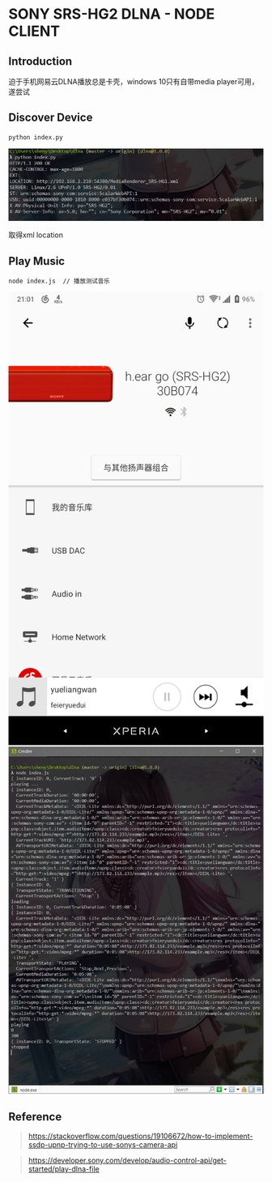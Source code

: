 # SONY SRS-HG2 DLNA - NODE CLIENT

## Introduction

迫于手机网易云DLNA播放总是卡壳，windows 10只有自带media player可用，遂尝试

## Discover Device

```python
python index.py
```

![xxx](imgs/example.jpg)

取得xml location

## Play Music

```node
node index.js  // 播放测试音乐
```

![xxx](imgs/example.png)
![xxx](imgs/consolelog.jpg)

## Reference

> https://stackoverflow.com/questions/19106672/how-to-implement-ssdp-upnp-trying-to-use-sonys-camera-api

> https://developer.sony.com/develop/audio-control-api/get-started/play-dlna-file